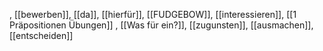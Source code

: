 , [[bewerben]], [[da]], [[hierfür]], [[FUDGEBOW]], [[interessieren]], [[1 Präpositionen Übungen]]
, [[Was für ein?]], [[zugunsten]], [[ausmachen]], [[entscheiden]]
